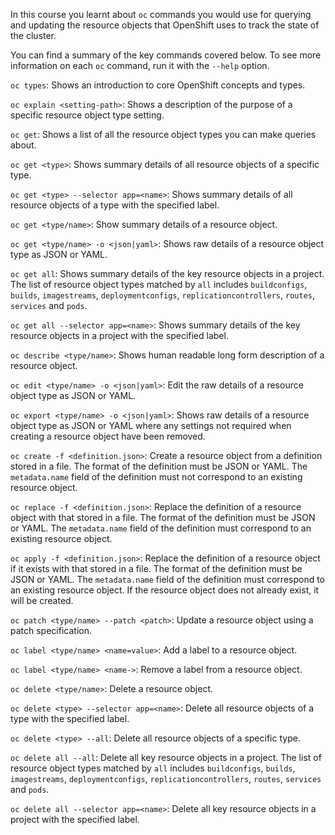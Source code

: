 In this course you learnt about ``oc`` commands you would use for querying and updating the resource objects that OpenShift uses to track the state of the cluster.

You can find a summary of the key commands covered below. To see more information on each ``oc`` command, run it with the ``--help`` option.

``oc types``: Shows an introduction to core OpenShift concepts and types.

``oc explain <setting-path>``: Shows a description of the purpose of a specific resource object type setting.

``oc get``: Shows a list of all the resource object types you can make queries about.

``oc get <type>``: Shows summary details of all resource objects of a specific type.

``oc get <type> --selector app=<name>``: Shows summary details of all resource objects of a type with the specified label.

``oc get <type/name>``: Show summary details of a resource object.

``oc get <type/name> -o <json|yaml>``: Shows raw details of a resource object type as JSON or YAML.

``oc get all``: Shows summary details of the key resource objects in a project. The list of resource object types matched by ``all`` includes ``buildconfigs``, ``builds``, ``imagestreams``, ``deploymentconfigs``, ``replicationcontrollers``, ``routes``, ``services`` and ``pods``.

``oc get all --selector app=<name>``: Shows summary details of the key resource objects in a project with the specified label.

``oc describe <type/name>``: Shows human readable long form description of a resource object.

``oc edit <type/name> -o <json|yaml>``: Edit the raw details of a resource object type as JSON or YAML.

``oc export <type/name> -o <json|yaml>``: Shows raw details of a resource object type as JSON or YAML where any settings not required when creating a resource object have been removed.

``oc create -f <definition.json>``: Create a resource object from a definition stored in a file. The format of the definition must be JSON or YAML. The ``metadata.name`` field of the definition must not correspond to an existing resource object.

``oc replace -f <definition.json>``: Replace the definition of a resource object with that stored in a file. The format of the definition must be JSON or YAML. The ``metadata.name`` field of the definition must correspond to an existing resource object.

``oc apply -f <definition.json>``: Replace the definition of a resource object if it exists with that stored in a file. The format of the definition must be JSON or YAML. The ``metadata.name`` field of the definition must correspond to an existing resource object. If the resource object does not already exist, it will be created.

``oc patch <type/name> --patch <patch>``: Update a resource object using a patch specification.

``oc label <type/name> <name=value>``: Add a label to a resource object.

``oc label <type/name> <name->``: Remove a label from a resource object.

``oc delete <type/name>``: Delete a resource object.

``oc delete <type> --selector app=<name>``: Delete all resource objects of a type with the specified label.

``oc delete <type> --all``: Delete all resource objects of a specific type.

``oc delete all --all``: Delete all key resource objects in a project. The list of resource object types matched by ``all`` includes ``buildconfigs``, ``builds``, ``imagestreams``, ``deploymentconfigs``, ``replicationcontrollers``, ``routes``, ``services`` and ``pods``.

``oc delete all --selector app=<name>``: Delete all key resource objects in a project with the specified label.
